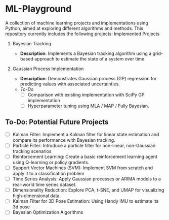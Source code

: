 # ML-Playground

A collection of machine learning projects and implementations using Python, aimed at exploring different algorithms and methods. This repository currently includes the following projects:
Implemented Projects
1. Bayesian Tracking

    - **Description**: Implements a Bayesian tracking algorithm using a grid-based approach to estimate the state of a system over time.

2. Gaussian Process Implementation

    - **Description**: Demonstrates Gaussian process (GP) regression for predicting values with associated uncertainties.
    - _To-Do_
        - [ ] Comparison with existing implementation with SciPy GP implementation
        - [ ] Hyperparameter tuning using MLA / MAP / Fully Bayesian.

## To-Do: Potential Future Projects
   - [ ] Kalman Filter: Implement a Kalman filter for linear state estimation and compare its performance with Bayesian tracking.
   - [ ] Particle Filter: Introduce a particle filter for non-linear, non-Gaussian tracking scenarios
   - [ ] Reinforcement Learning: Create a basic reinforcement learning agent using Q-learning or policy gradients.
   - [ ] Support Vector Machines (SVM): Implement SVM from scratch and apply it to a classification problem
   - [ ] Time Series Analysis: Apply Gaussian processes or ARIMA models to a real-world time series dataset.
   - [ ] Dimensionality Reduction: Explore PCA, t-SNE, and UMAP for visualizing high-dimensional data.
   - [ ] Kalman Filter for 3D Pose Estimation: Using Handy IMU to estimate its 3d pose
   - [ ] Bayesian Optimization Algorithms
